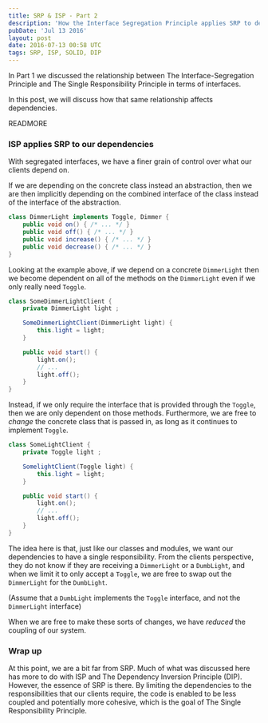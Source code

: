 ```yaml
---
title: SRP & ISP - Part 2
description: 'How the Interface Segregation Principle applies SRP to dependencies - limiting coupling and improving cohesion.'
pubDate: 'Jul 13 2016'
layout: post
date: 2016-07-13 00:58 UTC
tags: SRP, ISP, SOLID, DIP
---
```


In Part 1 we discussed the relationship between The Interface-Segregation Principle and The Single Responsibility Principle in terms of interfaces.

In this post, we will discuss how that same relationship affects dependencies.

READMORE

### ISP applies SRP to our dependencies

With segregated interfaces, we have a finer grain of control over what our clients depend on.

If we are depending on the concrete class instead an abstraction, then we are then implicitly depending on the combined interface of the class instead of the interface of the abstraction.

```java
class DimmerLight implements Toggle, Dimmer {
    public void on() { /* ... */ }
    public void off() { /* ... */ }
    public void increase() { /* ... */ }
    public void decrease() { /* ... */ }
}
```

Looking at the example above, if we depend on a concrete `DimmerLight` then we become dependent on all of the methods on the `DimmerLight` even if we only really need `Toggle`.

```java
class SomeDimmerLightClient {
    private DimmerLight light ;

    SomeDimmerLightClient(DimmerLight light) {
        this.light = light;
    }

    public void start() {
        light.on();
        // ...
        light.off();
    }
}
```

Instead, if we only require the interface that is provided through the `Toggle`, then we are only dependent on those methods. Furthermore, we are free to *change* the concrete class that is passed in, as long as it continues to implement `Toggle`.

```java
class SomeLightClient {
    private Toggle light ;

    SomelightClient(Toggle light) {
        this.light = light;
    }

    public void start() {
        light.on();
        // ...
        light.off();
    }
}
```

The idea here is that, just like our classes and modules, we want our dependencies to have a single responsibility. From the clients perspective, they do not know if they are receiving a `DimmerLight` or a `DumbLight`, and when we limit it to only accept a `Toggle`, we are free to swap out the `DimmerLight` for the `DumbLight`.

(Assume that a `DumbLight` implements the `Toggle` interface, and not the `DimmerLight` interface)

When we are free to make these sorts of changes, we have *reduced* the coupling of our system.

### Wrap up

At this point, we are a bit far from SRP. Much of what was discussed here has more to do with ISP and The Dependency Inversion Principle (DIP). However, the essence of SRP is there. By limiting the dependencies to the responsibilities that our clients require, the code is enabled to be less coupled and potentially more cohesive, which is the goal of The Single Responsibility Principle.
